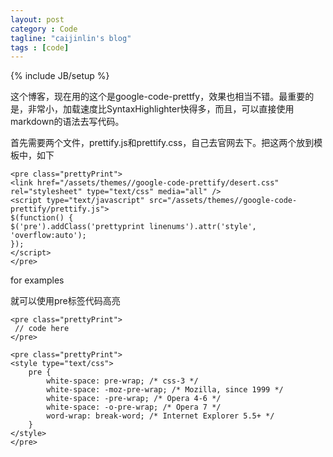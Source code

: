 ```yaml
---
layout: post
category : Code
tagline: "caijinlin's blog"
tags : [code]
---
```

{% include JB/setup %}

这个博客，现在用的这个是google-code-prettfy，效果也相当不错。最重要的是，非常小，加载速度比SyntaxHighlighter快得多，而且，可以直接使用markdown的语法去写代码。

首先需要两个文件，prettify.js和prettify.css，自己去官网去下。把这两个放到模板中，如下

    <pre class="prettyPrint">
    <link href="/assets/themes//google-code-prettify/desert.css" rel="stylesheet" type="text/css" media="all" />
    <script type="text/javascript" src="/assets/themes//google-code-prettify/prettify.js">
    $(function() {
    $('pre').addClass('prettyprint linenums').attr('style', 'overflow:auto');
    });
    </script>
    </pre>

 

<!--more-->
 for examples

就可以使用pre标签代码高亮
    


    <pre class="prettyPrint">
     // code here
    </pre>

    <pre class="prettyPrint">
    <style type="text/css">
        pre {
            white-space: pre-wrap; /* css-3 */
            white-space: -moz-pre-wrap; /* Mozilla, since 1999 */
            white-space: -pre-wrap; /* Opera 4-6 */
            white-space: -o-pre-wrap; /* Opera 7 */
            word-wrap: break-word; /* Internet Explorer 5.5+ */
        }
    </style>
    </pre>
